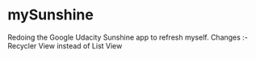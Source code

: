 # mySunshine
Redoing the Google Udacity Sunshine app to refresh myself.
Changes :- Recycler View instead of List View
